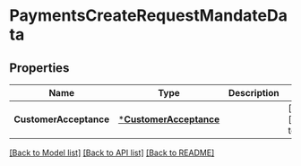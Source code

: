 # PaymentsCreateRequestMandateData

## Properties
Name | Type | Description | Notes
------------ | ------------- | ------------- | -------------
**CustomerAcceptance** | [***CustomerAcceptance**](CustomerAcceptance.md) |  | [optional] [default to null]

[[Back to Model list]](../README.md#documentation-for-models) [[Back to API list]](../README.md#documentation-for-api-endpoints) [[Back to README]](../README.md)

